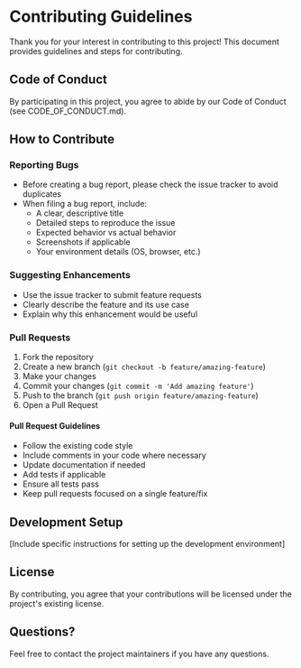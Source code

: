 # Contributing Guidelines

Thank you for your interest in contributing to this project! This document provides guidelines and steps for contributing.

## Code of Conduct

By participating in this project, you agree to abide by our Code of Conduct (see CODE_OF_CONDUCT.md).

## How to Contribute

### Reporting Bugs

- Before creating a bug report, please check the issue tracker to avoid duplicates
- When filing a bug report, include:
  - A clear, descriptive title
  - Detailed steps to reproduce the issue
  - Expected behavior vs actual behavior
  - Screenshots if applicable
  - Your environment details (OS, browser, etc.)

### Suggesting Enhancements

- Use the issue tracker to submit feature requests
- Clearly describe the feature and its use case
- Explain why this enhancement would be useful

### Pull Requests

1. Fork the repository
2. Create a new branch (`git checkout -b feature/amazing-feature`)
3. Make your changes
4. Commit your changes (`git commit -m 'Add amazing feature'`)
5. Push to the branch (`git push origin feature/amazing-feature`)
6. Open a Pull Request

#### Pull Request Guidelines

- Follow the existing code style
- Include comments in your code where necessary
- Update documentation if needed
- Add tests if applicable
- Ensure all tests pass
- Keep pull requests focused on a single feature/fix

## Development Setup

[Include specific instructions for setting up the development environment]

## License

By contributing, you agree that your contributions will be licensed under the project's existing license.

## Questions?

Feel free to contact the project maintainers if you have any questions.
